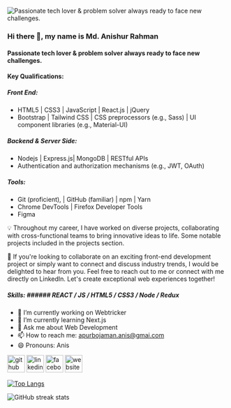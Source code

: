 
![Passionate tech lover & problem solver always ready to face new challenges.](https://media.licdn.com/dms/image/D5616AQEfXGoVTidNOQ/profile-displaybackgroundimage-shrink_350_1400/0/1685584903040?e=1699488000&v=beta&t=9aRqGFWouyRyr2v2K_aGapnZuJJ6tJdnaDWsm4TUQbs)
### Hi there 👋, my name is Md. Anishur Rahman
#### Passionate tech lover & problem solver always ready to face new challenges.

#### Key Qualifications:

##### Front End:
 - HTML5 | CSS3 | JavaScript | React.js | jQuery
 - Bootstrap | Tailwind CSS | CSS preprocessors (e.g., Sass) | UI component libraries (e.g., Material-UI)

##### Backend & Server Side: 
- Nodejs | Express.js| MongoDB | RESTful APIs
- Authentication and authorization mechanisms (e.g., JWT, OAuth)

##### Tools: 
- Git (proficient), | GitHub (familiar) | npm | Yarn
- Chrome DevTools | Firefox Developer Tools
- Figma 

💡 Throughout my career, I have worked on diverse projects, collaborating with cross-functional teams to bring innovative ideas to life. Some notable projects included in the projects section.

📧 If you're looking to collaborate on an exciting front-end development project or simply want to connect and discuss industry trends, I would be delighted to hear from you. Feel free to reach out to me or connect with me directly on LinkedIn. Let's create exceptional web experiences together!

##### Skills: ###### REACT / JS / HTML5 / CSS3 / Node / Redux 


- 🔭 I’m currently working on Webtricker 
- 🌱 I’m currently learning Next.js 
- 💬 Ask me about Web Development 
- 📫 How to reach me: apurbojaman.anis@gmai.com 
- 😄 Pronouns: Anis 


[<img src='https://cdn.jsdelivr.net/npm/simple-icons@3.0.1/icons/github.svg' alt='github' height='40'>](https://github.com/apurbojamananis)  [<img src='https://cdn.jsdelivr.net/npm/simple-icons@3.0.1/icons/linkedin.svg' alt='linkedin' height='40'>](https://www.linkedin.com/in/anishur-rahman/)  [<img src='https://cdn.jsdelivr.net/npm/simple-icons@3.0.1/icons/facebook.svg' alt='facebook' height='40'>](https://www.facebook.com/ajanis2)  [<img src='https://cdn.jsdelivr.net/npm/simple-icons@3.0.1/icons/icloud.svg' alt='website' height='40'>](https://anishur-rahman.netlify.app/)  

[![Top Langs](https://github-readme-stats.vercel.app/api/top-langs/?username=apurbojamananis)](https://github.com/anuraghazra/github-readme-stats)


![GitHub streak stats](https://streak-stats.demolab.com/?user=apurbojamananis)  

